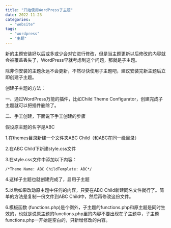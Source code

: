 ```yaml
---
title: "开始使用WordPress子主题"
date: 2022-11-23
categories: 
  - "website"
tags: 
  - "wordpress"
  - "主题"
---
```


新的主题安装好以后或多或少会对它进行修改，但是当主题更新以后修改的内容就会被覆盖丢失了，WordPress早就考虑到这个问题，那就是子主题。

除非你安装的主题永远不会更新，不然尽快使用子主题吧，建议安装完新主题后立即创建子主题。

创建子主题的方法：

一、通过WordPress万能的插件，比如Child Theme Configurator，创建完成子主题就可以把插件删除了。

二、手工创建，下面说下手工创建的步骤

假设原主题的名字是ABC

1.在themes目录新建一个文件夹ABC Child（和ABC在同一级目录）

2.在ABC Child下新建style.css文件

3.在style.css文件中添加以下内容：

```
/*Theme Name: ABC ChildTemplate: ABC*/
```

4.这样子主题也就创建完成了，启用子主题

5.以后如果改动原主题中任何的内容，只要在ABC Child新建同名文件就行了。简单的方法是复制一份文件到ABC Child中，然后再修改这份文件。

6.模板函数 (functions.php)是个例外，子主题的functions.php和原主题是同时生效的，也就是说原主题的functions.php里的内容不要出现在子主题中，子主题functions.php一开始是空白的，只新增修改的内容。
